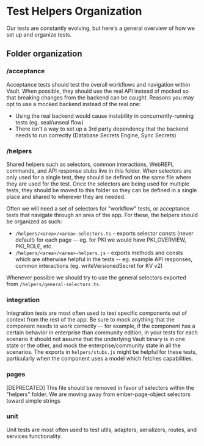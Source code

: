# Test Helpers Organization

Our tests are constantly evolving, but here's a general overview of how we set up and organize tests.

## Folder organization

### /acceptance

Acceptance tests should test the overall workflows and navigation within Vault. When possible, they should use the real API instead of mocked so that breaking changes from the backend can be caught. Reasons you may opt to use a mocked backend instead of the real one:

- Using the real backend would cause instability in concurrently-running tests (eg. seal/unseal flow)
- There isn't a way to set up a 3rd party dependency that the backend needs to run correctly (Database Secrets Engine, Sync Secrets)

### /helpers

Shared helpers such as selectors, common interactions, WebREPL commands, and API response stubs live in this folder. When selectors are only used for a single test, they should be defined on the same file where they are used for the test. Once the selectors are being used for multiple tests, they should be moved to this folder so they can be defined in a single place and shared to wherever they are needed.

Often we will need a set of selectors for "workflow" tests, or acceptance tests that navigate through an area of the app. For these, the helpers should be organized as such:

- `/helpers/<area>/<area>-selectors.ts` - exports selector consts (never default) for each page -- eg. for PKI we would have PKI_OVERVIEW, PKI_ROLE, etc.
- `/helpers/<area>/<area>-helpers.js` - exports methods and consts which are otherwise helpful in the tests -- eg. example API responses, common interactions (eg. writeVersionedSecret for KV v2)

Whenever possible we should try to use the general selectors exported from `/helpers/general-selectors.ts`.

### integration

Integration tests are most often used to test specific components out of context from the rest of the app. Be sure to mock anything that the component needs to work correctly -- for example, if the component has a certain behavior in enterprise than community edition, in your tests for each scenario it should not assume that the underlying Vault binary is in one state or the other, and mock the enterprise/community state in all the scenarios. The exports in `helpers/stubs.js` might be helpful for these tests, particularly when the component uses a model which fetches capabilities.

### pages

[DEPRECATED] This file should be removed in favor of selectors within the "helpers" folder. We are moving away from ember-page-object selectors toward simple strings

### unit

Unit tests are most often used to test utils, adapters, serializers, routes, and services functionality.
